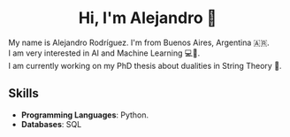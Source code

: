 <h1 align="center">Hi, I'm Alejandro 👋</h1>
<!--<h3 align="center">A Data Scientist interested in theoretical physics and</h3>-->
<!--<h3 align="center">a theoretical physicist interested in data science</h3>-->

My name is Alejandro Rodríguez. I'm from Buenos Aires, Argentina 🇦🇷. <br>
I am very interested in AI and Machine Learning 💻🧠. <br>
I am currently working on my PhD thesis about dualities in String Theory 📘.

Skills
---

* **Programming Languages**: Python.
* **Databases**: SQL

<!--![Alejandro Rodríguez](https://github-readme-stats.vercel.app/api?username=alejorods&show_icons=true)-->
